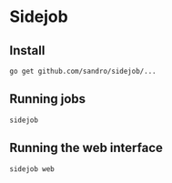 Sidejob
======

Install
------

```
go get github.com/sandro/sidejob/...

```

Running jobs
-----------

```
sidejob
```

Running the web interface
-----------

```
sidejob web
```
